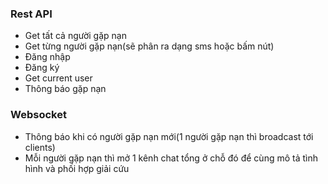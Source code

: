 ### Rest API
- Get tất cả người gặp nạn
- Get từng người gặp nạn(sẽ phân ra dạng sms hoặc bấm nút)
- Đăng nhập
- Đăng ký
- Get current user
- Thông báo gặp nạn

### Websocket
- Thông báo khi có người gặp nạn mới(1 người gặp nạn thì broadcast tới clients)
- Mỗi người gặp nạn thì mở 1 kênh chat tổng ở chỗ đó để cùng mô tả tình hình và phối hợp giải cứu